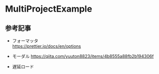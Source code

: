 # MultiProjectExample

## 参考記事

- フォーマッタ  
  https://prettier.io/docs/en/options

- モーダル
  https://qiita.com/yuuton8823/items/4b8555a88fb2b194306f

- 遅延ロード
